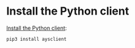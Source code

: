 # Install the Python client

[Install the Python client](../../gettingstarted/python.md):
```
pip3 install aysclient
```
